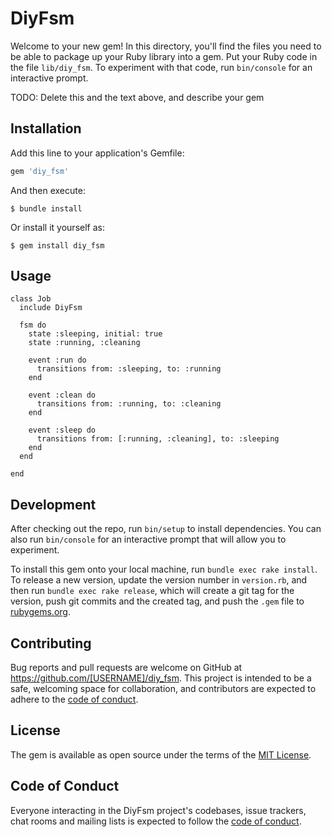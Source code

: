 # DiyFsm

Welcome to your new gem! In this directory, you'll find the files you need to be able to package up your Ruby library into a gem. Put your Ruby code in the file `lib/diy_fsm`. To experiment with that code, run `bin/console` for an interactive prompt.

TODO: Delete this and the text above, and describe your gem

## Installation

Add this line to your application's Gemfile:

```ruby
gem 'diy_fsm'
```

And then execute:

    $ bundle install

Or install it yourself as:

    $ gem install diy_fsm

## Usage

```
class Job
  include DiyFsm

  fsm do
    state :sleeping, initial: true
    state :running, :cleaning

    event :run do
      transitions from: :sleeping, to: :running
    end

    event :clean do
      transitions from: :running, to: :cleaning
    end

    event :sleep do
      transitions from: [:running, :cleaning], to: :sleeping
    end
  end

end
```

## Development

After checking out the repo, run `bin/setup` to install dependencies. You can also run `bin/console` for an interactive prompt that will allow you to experiment.

To install this gem onto your local machine, run `bundle exec rake install`. To release a new version, update the version number in `version.rb`, and then run `bundle exec rake release`, which will create a git tag for the version, push git commits and the created tag, and push the `.gem` file to [rubygems.org](https://rubygems.org).

## Contributing

Bug reports and pull requests are welcome on GitHub at https://github.com/[USERNAME]/diy_fsm. This project is intended to be a safe, welcoming space for collaboration, and contributors are expected to adhere to the [code of conduct](https://github.com/[USERNAME]/diy_fsm/blob/master/CODE_OF_CONDUCT.md).

## License

The gem is available as open source under the terms of the [MIT License](https://opensource.org/licenses/MIT).

## Code of Conduct

Everyone interacting in the DiyFsm project's codebases, issue trackers, chat rooms and mailing lists is expected to follow the [code of conduct](https://github.com/[USERNAME]/diy_fsm/blob/master/CODE_OF_CONDUCT.md).
